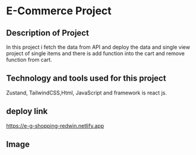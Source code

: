 # E-Commerce Project
## Description of Project
In this project i fetch the data from API and deploy the data and single view project of single items and there is add function into the cart and remove function from cart.

## Technology and tools used for this project
Zustand, TailwindCSS,Html, JavaScript and framework is react js.

## deploy link
https://e-g-shopping-redwin.netlify.app

## Image
